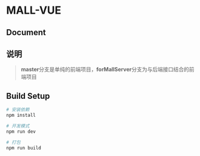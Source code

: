 # MALL-VUE
> 


> 

## Document


## 说明
> **master**分支是单纯的前端项目，**forMallServer**分支为与后端接口结合的前端项目

> 

## Build Setup

``` bash
# 安装依赖
npm install

# 开发模式
npm run dev

# 打包
npm run build
```


